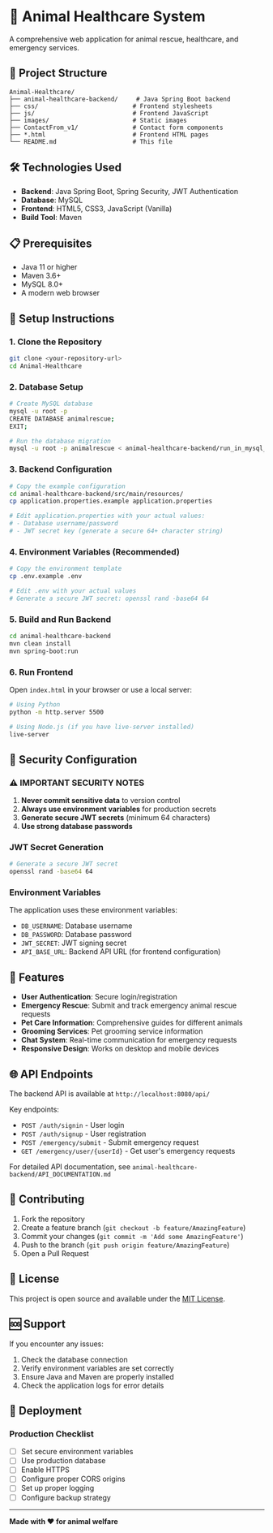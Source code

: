 # 🐾 Animal Healthcare System

A comprehensive web application for animal rescue, healthcare, and emergency services.

## 🚀 Project Structure

```
Animal-Healthcare/
├── animal-healthcare-backend/     # Java Spring Boot backend
├── css/                          # Frontend stylesheets
├── js/                           # Frontend JavaScript
├── images/                       # Static images
├── ContactFrom_v1/               # Contact form components
├── *.html                        # Frontend HTML pages
└── README.md                     # This file
```

## 🛠️ Technologies Used

- **Backend**: Java Spring Boot, Spring Security, JWT Authentication
- **Database**: MySQL
- **Frontend**: HTML5, CSS3, JavaScript (Vanilla)
- **Build Tool**: Maven

## 📋 Prerequisites

- Java 11 or higher
- Maven 3.6+
- MySQL 8.0+
- A modern web browser

## 🔧 Setup Instructions

### 1. Clone the Repository
```bash
git clone <your-repository-url>
cd Animal-Healthcare
```

### 2. Database Setup
```bash
# Create MySQL database
mysql -u root -p
CREATE DATABASE animalrescue;
EXIT;

# Run the database migration
mysql -u root -p animalrescue < animal-healthcare-backend/run_in_mysql_workbench.sql
```

### 3. Backend Configuration
```bash
# Copy the example configuration
cd animal-healthcare-backend/src/main/resources/
cp application.properties.example application.properties

# Edit application.properties with your actual values:
# - Database username/password
# - JWT secret key (generate a secure 64+ character string)
```

### 4. Environment Variables (Recommended)
```bash
# Copy the environment template
cp .env.example .env

# Edit .env with your actual values
# Generate a secure JWT secret: openssl rand -base64 64
```

### 5. Build and Run Backend
```bash
cd animal-healthcare-backend
mvn clean install
mvn spring-boot:run
```

### 6. Run Frontend
Open `index.html` in your browser or use a local server:
```bash
# Using Python
python -m http.server 5500

# Using Node.js (if you have live-server installed)
live-server
```

## 🔐 Security Configuration

### ⚠️ IMPORTANT SECURITY NOTES

1. **Never commit sensitive data** to version control
2. **Always use environment variables** for production secrets
3. **Generate secure JWT secrets** (minimum 64 characters)
4. **Use strong database passwords**

### JWT Secret Generation
```bash
# Generate a secure JWT secret
openssl rand -base64 64
```

### Environment Variables
The application uses these environment variables:
- `DB_USERNAME`: Database username
- `DB_PASSWORD`: Database password  
- `JWT_SECRET`: JWT signing secret
- `API_BASE_URL`: Backend API URL (for frontend configuration)

## 📱 Features

- **User Authentication**: Secure login/registration
- **Emergency Rescue**: Submit and track emergency animal rescue requests
- **Pet Care Information**: Comprehensive guides for different animals
- **Grooming Services**: Pet grooming service information
- **Chat System**: Real-time communication for emergency requests
- **Responsive Design**: Works on desktop and mobile devices

## 🌐 API Endpoints

The backend API is available at `http://localhost:8080/api/`

Key endpoints:
- `POST /auth/signin` - User login
- `POST /auth/signup` - User registration
- `POST /emergency/submit` - Submit emergency request
- `GET /emergency/user/{userId}` - Get user's emergency requests

For detailed API documentation, see `animal-healthcare-backend/API_DOCUMENTATION.md`

## 🤝 Contributing

1. Fork the repository
2. Create a feature branch (`git checkout -b feature/AmazingFeature`)
3. Commit your changes (`git commit -m 'Add some AmazingFeature'`)
4. Push to the branch (`git push origin feature/AmazingFeature`)
5. Open a Pull Request

## 📄 License

This project is open source and available under the [MIT License](LICENSE).

## 🆘 Support

If you encounter any issues:
1. Check the database connection
2. Verify environment variables are set correctly
3. Ensure Java and Maven are properly installed
4. Check the application logs for error details

## 🔄 Deployment

### Production Checklist
- [ ] Set secure environment variables
- [ ] Use production database
- [ ] Enable HTTPS
- [ ] Configure proper CORS origins
- [ ] Set up proper logging
- [ ] Configure backup strategy

---

**Made with ❤️ for animal welfare**
